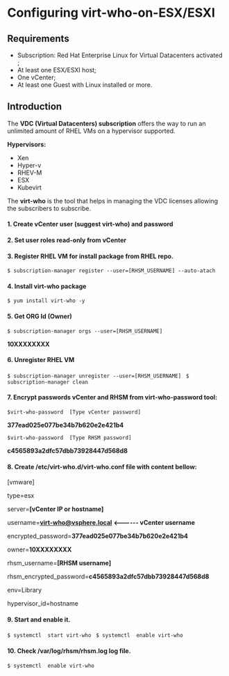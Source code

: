 # Configuring virt-who-on-ESX/ESXI
## Requirements 
   - Subscription: Red Hat Enterprise Linux  for Virtual Datacenters  activated ;
   - At least one ESX/ESXI host; 
   - One vCenter;
   - At least one Guest with Linux installed or more.
## Introduction

 The **VDC (Virtual Datacenters) subscription** offers the way to run an unlimited amount of RHEL VMs on a hypervisor supported.
 
 **Hypervisors:**
   - Xen 
   - Hyper-v 
   - RHEV-M 
   - ESX 
   - Kubevirt
    
The **virt-who** is the tool that helps in managing the VDC licenses allowing the subscribers to subscribe.

#### 1. Create vCenter user (suggest virt-who) and password
#### 2. Set user roles read-only from vCenter
#### 3. Register RHEL VM for install package from RHEL repo.
  `$ subscription-manager register --user=[RHSM_USERNAME] --auto-atach`
#### 4. Install **virt-who** package 
  `$ yum install virt-who -y `
#### 5. Get **ORG Id** (Owner) 
`$ subscription-manager orgs --user=[RHSM_USERNAME]`

 **10XXXXXXXX** 

#### 6. Unregister RHEL VM
`$ subscription-manager unregister --user=[RHSM_USERNAME] `
`$ subscription-manager clean `
#### 7. Encrypt passwords vCenter and RHSM from **virt-who-password** tool:
`$virt-who-password  [Type vCenter password]`

**377ead025e077be34b7b620e2e421b4**

`$virt-who-password  [Type RHSM password]`

**c4565893a2dfc57dbb73928447d568d8** 

#### 8. Create /etc/virt-who.d/virt-who.conf file with content bellow:

[vmware]

type=esx

server=**[vCenter IP or hostname]**

username=**virt-who@vsphere.local** **<------ vCenter username**

encrypted_password=**377ead025e077be34b7b620e2e421b4**

owner=**10XXXXXXXX**                                                

rhsm_username=**[RHSM username]**                                

rhsm_encrypted_password=**c4565893a2dfc57dbb73928447d568d8**   

env=Library

hypervisor_id=hostname

#### 9. Start and enable it.
`$ systemctl  start virt-who `
`$ systemctl  enable virt-who `
#### 10. Check /var/log/rhsm/rhsm.log log file.
`$ systemctl  enable virt-who `


